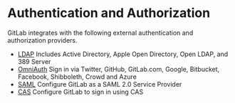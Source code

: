 # Authentication and Authorization

GitLab integrates with the following external authentication and authorization
providers.

- [LDAP](ldap.md) Includes Active Directory, Apple Open Directory, Open LDAP,
  and 389 Server
- [OmniAuth](../../integration/omniauth.md) Sign in via Twitter, GitHub, GitLab.com, Google,
  Bitbucket, Facebook, Shibboleth, Crowd and Azure
- [SAML](../../integration/saml.md) Configure GitLab as a SAML 2.0 Service Provider
- [CAS](../../integration/cas.md) Configure GitLab to sign in using CAS
